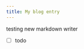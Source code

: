 ```yaml
---
title: My blog entry
---
```


testing new markdown writer

 - [ ] todo
<!--stackedit_data:
eyJoaXN0b3J5IjpbMTExMTA0NjYzNywxNzc2MTc4ODU4XX0=
-->